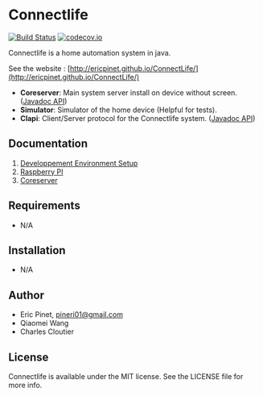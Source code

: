 Connectlife
============
[![Build Status](https://travis-ci.org/ericpinet/ConnectLife.svg?branch=master)](https://travis-ci.org/ericpinet/ConnectLife) [![codecov.io](https://codecov.io/github/ericpinet/ConnectLife/coverage.svg?branch=master)](https://codecov.io/github/ericpinet/ConnectLife?branch=master)


Connectlife is a home automation system in java. 

See the website : [http://ericpinet.github.io/ConnectLife/](http://ericpinet.github.io/ConnectLife/)

- **Coreserver**: Main system server install on device without screen. ([Javadoc API](http://ericpinet.github.io/ConnectLife/javadoc/coreserver/))
- **Simulator**: Simulator of the home device (Helpful for tests).
- **Clapi**: Client/Server protocol for the Connectlife system. ([Javadoc API](http://ericpinet.github.io/ConnectLife/javadoc/clapi/))

## Documentation

1. [Developpement Environment Setup](https://github.com/ericpinet/ConnectLife/wiki/Developpement-Environment-Setup)
2. [Raspberry PI](https://github.com/ericpinet/ConnectLife/wiki/Raspberry-PI)
3. [Coreserver](https://github.com/ericpinet/ConnectLife/wiki/Coreserver)

## Requirements

- N/A

## Installation

- N/A

## Author

- Eric Pinet, pineri01@gmail.com
- Qiaomei Wang
- Charles Cloutier

## License

Connectlife is available under the MIT license. See the LICENSE file for more info.
